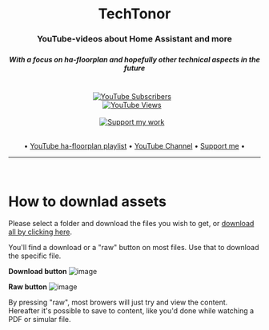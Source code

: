 <h1 align="center">
  TechTonor
</h1>


<h3 align="center">YouTube-videos about Home Assistant and more<h3>
  <h5 align="center">With a focus on ha-floorplan and hopefully other technical aspects in the future</h5>

<div align="center" style="display:flex;flex-direction:column;">
  <br>
  <div style="margin-right:10px;">    <a href="http://youtube.com/@TechTonor" target="_blank">
    <img src="https://img.shields.io/youtube/channel/subscribers/UC0q5nhPmHD6K1Gp7BExvVHw?label=YouTube%20Subscribers"
         alt="YouTube Subscribers">
         </a></div>
  <div style="margin-right:10px">   <a href="http://youtube.com/@TechTonor" target="_blank">
    <img src="https://img.shields.io/youtube/channel/views/UC0q5nhPmHD6K1Gp7BExvVHw?label=YouTube%20Views&style=social"
         alt="YouTube Views">
         </a></div>
  <br>
  <div style="margin-right:10px"><a href="https://www.buymeacoffee.com/coffeetoexetico" target="_blank">
    <img src="https://img.shields.io/badge/-buy_me_a%C2%A0coffee-black?logo=buy-me-a-coffee&style=social&label=Support%20me" alt="Support my work">
         </a></div>
  <br>
 
    
  
</div>

<p align="center">
	•
  <a href="https://www.youtube.com/playlist?list=PL5xKVw-BInX1phV-Tnjznwd2YG5mEOvWL" target="_blank">YouTube ha-floorplan playlist</a> •
  <a href="https://www.youtube.com/@TechTonor" target="_blank">YouTube Channel</a> •
  <a href="https://www.buymeacoffee.com/coffeetoexetico" target="_blank">Support me</a> •
</p>

<hr>

<br>

# How to downlad assets

Please select a folder and download the files you wish to get, or [download all by clicking here](https://github.com/exetico/Home-Assistant_Attachments-for-YouTube/archive/refs/heads/main.zip).
  
You'll find a download or a "raw" button on most files. Use that to download the specific file.
  
  **Download button**
  ![image](https://user-images.githubusercontent.com/3549445/202231472-44216ed2-8ae9-41d4-9705-3340492541ad.png)
  
  **Raw button**
  ![image](https://user-images.githubusercontent.com/3549445/202231569-2c78be7f-1001-4c14-99f5-8fe2fb3263a1.png)

  
  By pressing "raw", most browers will just try and view the content. Hereafter it's possible to save to content, like you'd done while watching a PDF or simular file.
